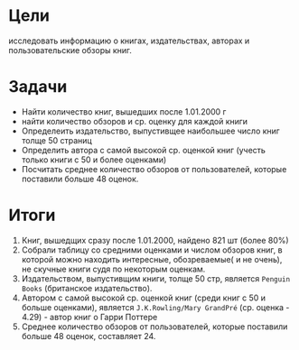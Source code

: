 # Цели
исследовать информацию о книгах, издательствах, авторах и пользовательские обзоры книг. 

# Задачи
- Найти количество книг, вышедших после 1.01.2000 г   
- найти количество обзоров и ср. оценку для каждой книги   
- Определеить издательство, выпустивщее наибольшее число книг толще 50 страниц    
- Определить автора с самой высокой ср. оценкой книг (учесть только книги с 50 и более оценками)   
- Посчитать среднее количество обзоров от пользователей, которые поставили больше 48 оценок.

# Итоги
1. Книг, вышедщих сразу после 1.01.2000, найдено 821 шт (более 80%)      
2. Собрали таблицу со средними оценками и числом обзоров книг, в которой можно находить интересные, обозреваемые( и не очень), не скучные книги судя по некоторым оценкам. 
3. Издательством, выпустивщим книги, толще 50 стр, является `Penguin Books` (британское издательство).      
4. Автором с самой высокой ср. оценкой книг (среди книг с 50 и больше оценками), является `J.K.Rowling/Mary GrandPré` (ср. оценка - 4.29) - автор книг о Гарри Поттере  
5. Среднее количество обзоров от пользователей, которые поставили больше 48 оценок, составляет 24.


